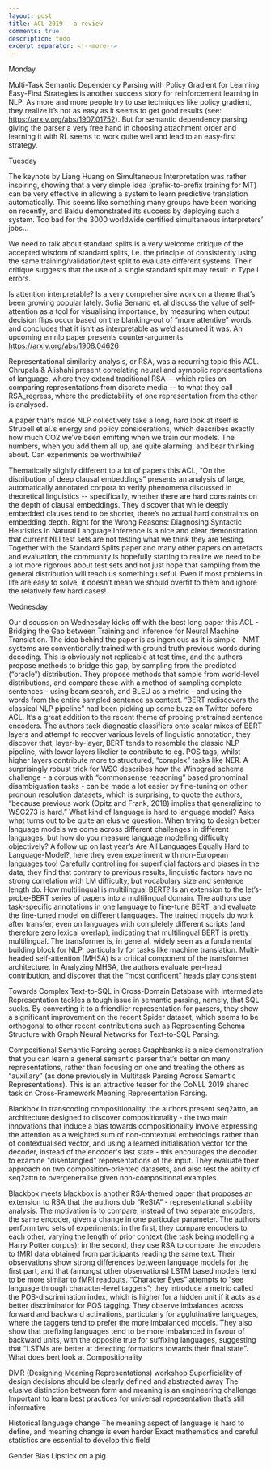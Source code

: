 ```yaml
---
layout: post
title: ACL 2019 - a review 
comments: true
description: todo
excerpt_separator: <!--more-->
---
```


Monday

Multi-Task Semantic Dependency Parsing with Policy Gradient for Learning Easy-First Strategies is another success story for reinforcement learning in NLP. As more and more people try to use techniques like policy gradient, they realize it’s not as easy as it seems to get good results (see: https://arxiv.org/abs/1907.01752). But for semantic dependency parsing, giving the parser a very free hand in choosing attachment order and learning it with RL seems to work quite well and lead to an easy-first strategy. 

Tuesday

The keynote by Liang Huang on Simultaneous Interpretation was rather inspiring, showing that a very simple idea (prefix-to-prefix training for MT) can be very effective in allowing a system to learn predictive translation automatically. This seems like something many groups have been working on recently, and Baidu demonstrated its success by deploying such a system. Too bad for the 3000 worldwide certified simultaneous interpreters’ jobs...

We need to talk about standard splits is a very welcome critique of the accepted wisdom of standard splits, i.e. the principle of consistently using the same training/validation/test split to evaluate different systems. Their critique suggests that the use of a single standard split may result in Type I errors. 

Is attention interpretable? Is a very comprehensive work on a theme that’s been growing popular lately. Sofia Serrano et. al discuss the value of self-attention as a tool for visualising importance, by measuring when output decision flips occur based on the blanking-out of “more attentive” words, and concludes that it isn’t as interpretable as we’d assumed it was. An upcoming emnlp paper presents counter-arguments: https://arxiv.org/abs/1908.04626

Representational similarity analysis, or RSA, was a recurring topic this ACL. Chrupala & Alishahi present correlating neural and symbolic representations of language, where they extend traditional RSA -- which relies on comparing representations from discrete media -- to what they call RSA_regress, where the predictability of one representation from the other is analysed.

A paper that’s made NLP collectively take a long, hard look at itself is Strubell et al.’s energy and policy considerations, which describes exactly how much CO2 we’ve been emitting when we train our models. The numbers, when you add them all up, are quite alarming, and bear thinking about. Can experiments be worthwhile? 

Thematically slightly different to a lot of papers this ACL, “On the distribution of deep clausal embeddings” presents an analysis of large, automatically annotated corpora to verify phenomena discussed in theoretical linguistics -- specifically, whether there are hard constraints on the depth of clausal embeddings. They discover that while deeply embedded clauses tend to be shorter, there’s no actual hard constraints on embedding depth.
Right for the Wrong Reasons: Diagnosing Syntactic Heuristics in Natural Language Inference is a nice and clear demonstration that current NLI test sets are not testing what we think they are testing. Together with the Standard Splits paper and many other papers on artefacts and evaluation, the community is hopefully starting to realize we need to be a lot more rigorous about test sets and not just hope that sampling from the general distribution will teach us something useful. Even if most problems in life are easy to solve, it doesn’t mean we should overfit to them and ignore the relatively few hard cases!

Wednesday

Our discussion on Wednesday kicks off with the best long paper this ACL - Bridging the Gap between Training and Inference for Neural Machine Translation. The idea behind the paper is as ingenious as it is simple - NMT systems are conventionally trained with ground truth previous words during decoding. This is obviously not replicable at test time, and the authors propose methods to bridge this gap, by sampling from the predicted (“oracle”) distribution. They propose methods that sample from world-level distributions, and compare these with a method of sampling complete sentences - using beam search, and BLEU as a metric - and using the words from the entire sampled sentence as context. 
“BERT rediscovers the classical NLP pipeline” had been picking up some buzz on Twitter before ACL. It’s a great addition to the recent theme of probing pretrained sentence encoders. The authors tack diagnostic classifiers onto scalar mixes of BERT layers and attempt to recover various levels of linguistic annotation; they discover that, layer-by-layer, BERT tends to resemble the classic NLP pipeline, with lower layers likelier to contribute to eg. POS tags, whilst higher layers contribute more to structured, “complex” tasks like NER.
A surprisingly robust trick for WSC describes how the Winograd schema challenge - a corpus with “commonsense reasoning” based pronominal disambiguation tasks - can be made a lot easier by fine-tuning on other pronoun resolution datasets, which is surprising, to quote the authors, “because previous work (Opitz and Frank, 2018) implies that generalizing to WSC273 is hard.” 
What kind of language is hard  to language model? Asks what turns out to be quite an elusive question. When trying to design better language models we come across different challenges in different languages, but how do you measure language modelling difficulty objectively? A follow up on last year’s Are All Languages Equally Hard to Language-Model?, here they even experiment with non-European languages too! Carefully controlling for superficial factors and biases in the data, they find that contrary to previous results, linguistic factors have no strong correlation with LM difficulty, but vocabulary size and sentence length do.
How multilingual is multilingual BERT? Is an extension to the let’s-probe-BERT series of papers into a multilingual domain. The authors use task-specific annotations in one language to fine-tune BERT, and evaluate the fine-tuned model on different languages. The trained models do work after transfer, even on languages with completely different scripts (and therefore zero lexical overlap), indicating that multilingual BERT is pretty multilingual. 
The transformer is, in general, widely seen as a fundamental building block for NLP, particularly for tasks like machine translation. Multi-headed self-attention (MHSA) is a critical component of the transformer architecture. In Analyzing MHSA, the authors evaluate per-head contribution, and discover that the “most confident” heads play consistent 

Towards Complex Text-to-SQL in Cross-Domain Database with Intermediate Representation tackles a tough issue in semantic parsing, namely, that SQL sucks. By converting it to a friendlier representation for parsers, they show a significant improvement on the recent Spider dataset, which seems to be orthogonal to other recent contributions such as Representing Schema Structure with Graph Neural Networks for Text-to-SQL Parsing.

Compositional Semantic Parsing across Graphbanks is a nice demonstration that you can learn a general semantic parser that’s better on many representations, rather than focusing on one and treating the others as “auxiliary” (as done previously in Multitask Parsing Across Semantic Representations). This is an attractive teaser for the CoNLL 2019 shared task on Cross-Framework Meaning Representation Parsing.

Blackbox
In transcoding compositionality, the authors present seq2attn, an architecture designed to discover compositionality - the two main innovations that induce a bias towards compositionality involve expressing the attention as a weighted sum of non-contextual embeddings rather than of contextualised vector, and using a learned initialisation vector for the decoder, instead of the encoder's last state - this encourages the decoder to examine "disentangled" representations of the input. They evaluate their approach on two composition-oriented datasets, and also test the ability of seq2attn to overgeneralise given non-compositional examples.

Blackbox meets blackbox is another RSA-themed paper that proposes an extension to RSA that the authors dub “ReStA” - representational stability analysis. The motivation is to compare, instead of two separate encoders, the same encoder, given a change in one particular parameter. The authors perform two sets of experiments: in the first, they compare encoders to each other, varying the length of prior context (the task being modelling a Harry Potter corpus); in the second, they use RSA to compare the encoders to fMRI data obtained from participants reading the same text. Their observations show strong differences between language models for the first part, and that (amongst other observations) LSTM based models tend to be more similar to fMRI readouts.
“Character Eyes” attempts to “see language through character-level taggers”; they introduce a metric called the POS-discrimination index, which is higher for a hidden unit if it acts as a better discriminator for POS tagging. They observe imbalances across forward and backward activations, particularly for agglutinative languages, where the taggers tend to prefer the more imbalanced models. They also show that prefixing languages tend to be more imbalanced in favour of backward units, with the opposite true for suffixing languages, suggesting that “LSTMs are better at detecting formations towards their final state”.
What does bert look at
Compositionality

DMR (Designing Meaning Representations) workshop
Superficiality of design decisions should be clearly defined and abstracted away
The elusive distinction between form and meaning is an engineering challenge
Important to learn best practices for universal representation that’s still informative

Historical language change
The meaning aspect of language is hard to define, and meaning change is even harder
Exact mathematics and careful statistics are essential to develop this field

Gender Bias
Lipstick on a pig

